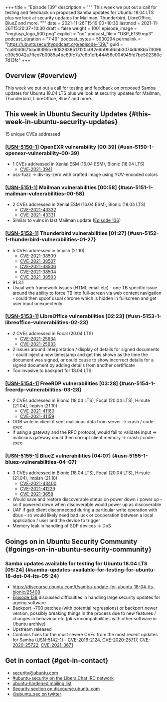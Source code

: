 +++
title = "Episode 139"
description = """
  This week we put out a call for testing and feedback on proposed Samba
  updates for Ubuntu 18.04 LTS plus we look at security updates for Mailman,
  Thunderbird, LibreOffice, BlueZ and more.
  """
date = 2021-11-26T15:19:00+10:30
lastmod = 2021-11-26T15:20:37+10:30
draft = false
weight = 1001
episode_image = "img/usp_logo_500.png"
explicit = "no"
podcast_file = "USP_E139.mp3"
podcast_duration = "7:49"
podcast_bytes = 5930294
permalink = "https://ubuntusecuritypodcast.org/episode-139/"
guid = "ca90d0671dad9395b79082838517120c0f2e6bf8b9bbb3074db98bb73096e39c5042a7ffcd7b0985a4bc89fc7a7e6b1efb44456e004945fd7be502360c7d13fc"
+++

## Overview {#overview}

This week we put out a call for testing and feedback on proposed Samba
updates for Ubuntu 18.04 LTS plus we look at security updates for Mailman,
Thunderbird, LibreOffice, BlueZ and more.


## This week in Ubuntu Security Updates {#this-week-in-ubuntu-security-updates}

15 unique CVEs addressed


### [[USN-5150-1](https://ubuntu.com/security/notices/USN-5150-1)] OpenEXR vulnerability [00:39] {#usn-5150-1-openexr-vulnerability-00-39}

-   1 CVEs addressed in Xenial ESM (16.04 ESM), Bionic (18.04 LTS)
    -   [CVE-2021-3941](https://ubuntu.com/security/CVE-2021-3941) <!-- medium -->
-   oss-fuzz -> div-by-zero with crafted image using YUV-encoded colors


### [[USN-5151-1](https://ubuntu.com/security/notices/USN-5151-1)] Mailman vulnerabilities [00:58] {#usn-5151-1-mailman-vulnerabilities-00-58}

-   2 CVEs addressed in Xenial ESM (16.04 ESM), Bionic (18.04 LTS)
    -   [CVE-2021-43332](https://ubuntu.com/security/CVE-2021-43332) <!-- low -->
    -   [CVE-2021-43331](https://ubuntu.com/security/CVE-2021-43331) <!-- medium -->
-   Similar to vulns in last Mailman update ([Episode 136](https://ubuntusecuritypodcast.org/episode-136/))


### [[USN-5152-1](https://ubuntu.com/security/notices/USN-5152-1)] Thunderbird vulnerabilities [01:27] {#usn-5152-1-thunderbird-vulnerabilities-01-27}

-   5 CVEs addressed in Impish (21.10)
    -   [CVE-2021-38509](https://ubuntu.com/security/CVE-2021-38509) <!-- medium -->
    -   [CVE-2021-38507](https://ubuntu.com/security/CVE-2021-38507) <!-- medium -->
    -   [CVE-2021-38506](https://ubuntu.com/security/CVE-2021-38506) <!-- medium -->
    -   [CVE-2021-38504](https://ubuntu.com/security/CVE-2021-38504) <!-- medium -->
    -   [CVE-2021-38503](https://ubuntu.com/security/CVE-2021-38503) <!-- medium -->
-   91.3.1
-   Usual web framework issues (HTML email etc) - one TB specific issue
    around the ability to force TB into full-screen via web content
    navigation - could then spoof usual chrome which is hidden in fullscreen
    and get user input unexpectedly


### [[USN-5153-1](https://ubuntu.com/security/notices/USN-5153-1)] LibreOffice vulnerabilities [02:23] {#usn-5153-1-libreoffice-vulnerabilities-02-23}

-   2 CVEs addressed in Focal (20.04 LTS)
    -   [CVE-2021-25634](https://ubuntu.com/security/CVE-2021-25634) <!-- medium -->
    -   [CVE-2021-25633](https://ubuntu.com/security/CVE-2021-25633) <!-- medium -->
-   2 issues around interpretation / display of details for signed
    documents - could inject a new timestamp and get this shown as the time
    the document was signed, or could cause to show incorrect details for a
    signed document by adding details from another certificate
-   Too invasive to backport for 18.04 LTS


### [[USN-5154-1](https://ubuntu.com/security/notices/USN-5154-1)] FreeRDP vulnerabilities [03:28] {#usn-5154-1-freerdp-vulnerabilities-03-28}

-   2 CVEs addressed in Bionic (18.04 LTS), Focal (20.04 LTS), Hirsute (21.04), Impish (21.10)
    -   [CVE-2021-41160](https://ubuntu.com/security/CVE-2021-41160) <!-- medium -->
    -   [CVE-2021-41159](https://ubuntu.com/security/CVE-2021-41159) <!-- medium -->
-   OOB write in client if sent malicious data from server -> crash / code-exec
-   if using a gateway and the RPC protocol, would fail to validate input ->
    malicious gateway could then corrupt client memory -> crash / code-exec


### [[USN-5155-1](https://ubuntu.com/security/notices/USN-5155-1)] BlueZ vulnerabilities [04:07] {#usn-5155-1-bluez-vulnerabilities-04-07}

-   3 CVEs addressed in Bionic (18.04 LTS), Focal (20.04 LTS), Hirsute (21.04), Impish (21.10)
    -   [CVE-2021-43400](https://ubuntu.com/security/CVE-2021-43400) <!-- medium -->
    -   [CVE-2021-41229](https://ubuntu.com/security/CVE-2021-41229) <!-- low -->
    -   [CVE-2021-3658](https://ubuntu.com/security/CVE-2021-3658) <!-- low -->
-   Would save and restore discoverable status on power down / power up - so
    if powered down when discoverable would power up as discoverable
-   UAF if gatt client disconnected during a particular write operation with
    dbus - so would likely need bad luck or cooperation between a local
    application / user and the device to trigger
-   Memory leak in handling of SDP devices -> DoS


## Goings on in Ubuntu Security Community {#goings-on-in-ubuntu-security-community}


### Samba updates available for testing for Ubuntu 18.04 LTS [05:24] {#samba-updates-available-for-testing-for-ubuntu-18-dot-04-lts-05-24}

-   <https://discourse.ubuntu.com/t/samba-update-for-ubuntu-18-04-lts-bionic/25408>
-   [Episode 138](https://ubuntusecuritypodcast.org/episode-138/) discussed difficulties in handling large security updates for
    ageing software
-   Backport ~700 patches (with potential regressions) or backport newer
    version, possibly breaking things in the process due to new features /
    changes in behaviour etc (plus incompatibilities with other software in
    Ubuntu archive)
-   Upstream released
-   Contains fixes for the most severe CVEs from the most recent updates for
    Samba ([USN-5142-1](https://ubuntu.com/security/notices/USN-5142-1)) - [CVE-2016-2124](https://ubuntu.com/security/CVE-2016-2124), [CVE-2020-25717](https://ubuntu.com/security/CVE-2020-25717), [CVE-2020-25722](https://ubuntu.com/security/CVE-2020-25722),
    [CVE-2021-3671](https://ubuntu.com/security/CVE-2021-3671)


## Get in contact {#get-in-contact}

-   [security@ubuntu.com](mailto:security@ubuntu.com)
-   [#ubuntu-security on the Libera.Chat IRC network](https://libera.chat)
-   [ubuntu-hardened mailing list](https://lists.ubuntu.com/mailman/listinfo/ubuntu-hardened)
-   [Security section on discourse.ubuntu.com](https://discourse.ubuntu.com/c/security)
-   [@ubuntu\_sec on twitter](https://twitter.com/ubuntu%5Fsec)